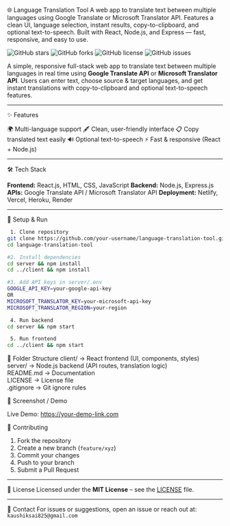 🌐 Language Translation Tool
A web app to translate text between multiple languages using Google Translate or Microsoft Translator API. Features a clean UI, language selection, instant results, copy-to-clipboard, and optional text-to-speech. Built with React, Node.js, and Express — fast, responsive, and easy to use.

![GitHub stars](https://img.shields.io/github/stars/Koushik23jejje/language-translation-tool?style=social)
![GitHub forks](https://img.shields.io/github/forks/Koushik23jejje/language-translation-tool?style=social)
![GitHub license](https://img.shields.io/github/license/Koushik23jejje/language-translation-tool)
![GitHub issues](https://img.shields.io/github/issues/Koushik23jejje/language-translation-tool)

A simple, responsive full-stack web app to translate text between multiple languages in real time using **Google Translate API** or **Microsoft Translator API**. Users can enter text, choose source & target languages, and get instant translations with copy-to-clipboard and optional text-to-speech features.

---

✨ Features

🌍 Multi-language support
🖋 Clean, user-friendly interface
📋 Copy translated text easily
🔊 Optional text-to-speech
⚡ Fast & responsive (React + Node.js)

---

 🛠 Tech Stack

**Frontend:** React.js, HTML, CSS, JavaScript
**Backend:** Node.js, Express.js
**APIs:** Google Translate API / Microsoft Translator API
**Deployment:** Netlify, Vercel, Heroku, Render

---

 🚀 Setup & Run

```bash
 1. Clone repository
git clone https://github.com/your-username/language-translation-tool.git
cd language-translation-tool

#2. Install dependencies
cd server && npm install
cd ../client && npm install

#3. Add API keys in server/.env
GOOGLE_API_KEY=your-google-api-key
OR
MICROSOFT_TRANSLATOR_KEY=your-microsoft-api-key
MICROSOFT_TRANSLATOR_REGION=your-region

 4. Run backend
cd server && npm start

 5. Run frontend
cd ../client && npm start
```
📂 Folder Structure
client/   → React frontend (UI, components, styles)  
server/   → Node.js backend (API routes, translation logic)  
README.md → Documentation  
LICENSE   → License file  
.gitignore → Git ignore rules

📸 Screenshot / Demo

Live Demo: https://your-demo-link.com

🤝 Contributing
1. Fork the repository  
2. Create a new branch (`feature/xyz`)  
3. Commit your changes  
4. Push to your branch  
5. Submit a Pull Request

---

📜 License
Licensed under the **MIT License** – see the [LICENSE](LICENSE) file.

---

📧 Contact
For issues or suggestions, open an issue or reach out at: `kaushiksai825@gmail.com`
